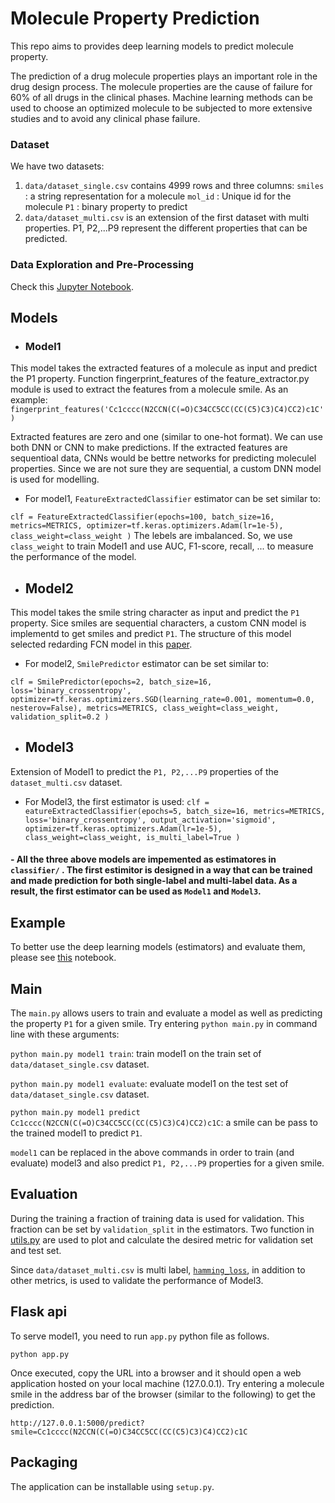 # Molecule Property Prediction

This repo aims to provides deep learning models to predict molecule property.

The prediction of a drug molecule properties plays an important role in the drug design process. The molecule properties are the cause of failure for 60%
of all drugs in the clinical phases. Machine learning methods can be used to choose an optimized molecule to be subjected to more extensive studies and to avoid any clinical phase failure.



### Dataset
We have two datasets:
1. `data/dataset_single.csv` contains 4999 rows and three columns:
`smiles` : a string representation for a molecule
`mol_id` : Unique id for the molecule
`P1` : binary property to predict
2. `data/dataset_multi.csv` is an extension of the first dataset with multi properties. P1, P2,...P9 represent the different properties that can be predicted.

### Data Exploration and Pre-Processing
Check this 
[Jupyter Notebook](https://github.com/ehnzahedi/mol_property_pred/blob/dev/data_exploration_preprocessing.ipynb).


## Models
  

- ### Model1
This model takes the extracted features of a molecule as input and predict the P1 property. Function fingerprint_features of the feature_extractor.py module is used to extract the features from a molecule smile. As an example:
`fingerprint_features('Cc1cccc(N2CCN(C(=O)C34CC5CC(CC(C5)C3)C4)CC2)c1C')`

Extracted features are zero and one (similar to one-hot format). We can use both DNN or CNN to make predictions. If the extracted features are sequentioal data, CNNs would be bettre networks for predicting moleculel properties. Since we are not sure they are sequential, a custom DNN model is used for modelling.

  - For model1, `FeatureExtractedClassifier` estimator can be set similar to:
  
  `clf = FeatureExtractedClassifier(epochs=100,
                                 batch_size=16,
                                 metrics=METRICS,
                                 optimizer=tf.keras.optimizers.Adam(lr=1e-5),
                                 class_weight=class_weight
                                 )`
 The lebels are imbalanced. So, we use `class_weight` to train Model1 and use AUC, F1-score, recall, ... to measure the performance of the model.     
  

- ## Model2
This model takes the smile string character as input and predict the `P1` property.
Sice smiles are sequential characters, a custom CNN model is implementd to get smiles and predict `P1`.  The structure of this model selected redarding FCN model in this [paper](https://arxiv.org/pdf/1809.04356.pdf).

  - For model2, `SmilePredictor` estimator can be set similar to:
  
  `clf = SmilePredictor(epochs=2,
                      batch_size=16,
                      loss='binary_crossentropy',
                      optimizer=tf.keras.optimizers.SGD(learning_rate=0.001,
                                                        momentum=0.0,
                                                        nesterov=False),
                      metrics=METRICS,
                      class_weight=class_weight,
                      validation_split=0.2
                      )`

- ## Model3
Extension of Model1 to predict the `P1, P2,...P9` properties of the `dataset_multi.csv` dataset.

  - For Model3, the first estimator is used:
  `clf = eatureExtractedClassifier(epochs=5,
                                 batch_size=16,
                                 metrics=METRICS,
                                 loss='binary_crossentropy',
                                 output_activation='sigmoid',
                                 optimizer=tf.keras.optimizers.Adam(lr=1e-5),
                                 class_weight=class_weight,
                                 is_multi_label=True
                                 )`


#### - All the three above models are impemented as estimatores in `classifier/` . The first estimitor is designed in a way that can be trained and made prediction for both single-label and multi-label data. As a result, the first estimator can be used as `Model1` and `Model3`. 

## Example
To better use the deep learning models (estimators) and evaluate them, please see [this](https://github.com/ehnzahedi/mol_property_pred/blob/dev/example.ipynb) notebook.

## Main
The `main.py` allows users to train and evaluate a model as well as predicting the property `P1` for a given smile. Try entering `python main.py` in command line with these arguments:

`python main.py model1 train`: train model1 on the train set of `data/dataset_single.csv` dataset.

`python main.py model1 evaluate`: evaluate model1 on the test set of `data/dataset_single.csv` dataset.

`python main.py model1 predict Cc1cccc(N2CCN(C(=O)C34CC5CC(CC(C5)C3)C4)CC2)c1C`: a smile can be pass to the trained model1 to predict `P1`.

`model1` can be replaced in the above commands in order to train (and evaluate) model3 and also predict `P1, P2,...P9` properties for a given smile.


## Evaluation
During the training a fraction of training data is used for validation. This fraction can be set by `validation_split` in the estimators. Two function in [utils.py](https://github.com/ehnzahedi/mol_property_pred/blob/dev/utils.py) are used to plot and calculate the desired metric for validation set and test set. 

Since `data/dataset_multi.csv` is multi label, [`hamming_loss`](https://scikit-learn.org/stable/modules/generated/sklearn.metrics.hamming_loss.html), in addition to other metrics, is used to validate the performance of Model3. 



## Flask api
To serve model1, you need to run `app.py` python file as follows.

`python app.py`

Once executed, copy the URL into a browser and it should open a web application hosted on your local machine (127.0.0.1). Try entering a molecule smile in the address bar of the browser (similar to the following) to get the prediction.

`http://127.0.0.1:5000/predict?smile=Cc1cccc(N2CCN(C(=O)C34CC5CC(CC(C5)C3)C4)CC2)c1C`


## Packaging
The application can be installable using `setup.py`.





